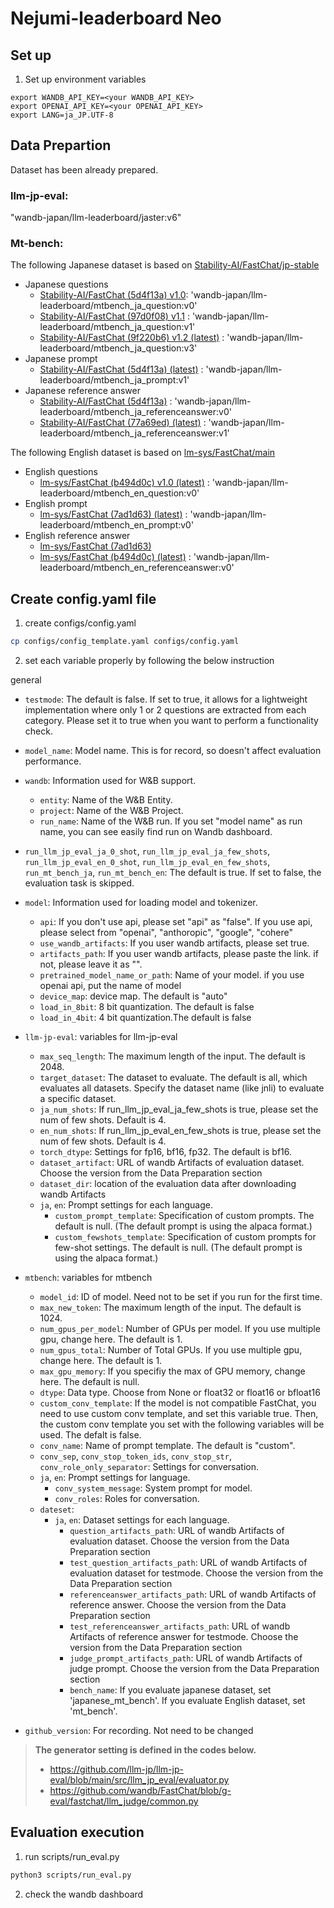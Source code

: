 # Nejumi-leaderboard Neo

## Set up
1. Set up environment variables
```
export WANDB_API_KEY=<your WANDB_API_KEY>
export OPENAI_API_KEY=<your OPENAI_API_KEY>
export LANG=ja_JP.UTF-8
```



## Data Prepartion 
Dataset has been already prepared.
### llm-jp-eval: 
"wandb-japan/llm-leaderboard/jaster:v6"
### Mt-bench: 
The following Japanese dataset is based on [Stability-AI/FastChat/jp-stable](https://github.com/Stability-AI/FastChat/tree/jp-stable)
- Japanese questions
  - [Stability-AI/FastChat (5d4f13a) v1.0](https://github.com/lm-sys/FastChat/commit/5d4f13a4731388ffe1453c459c357d863d87037a): 'wandb-japan/llm-leaderboard/mtbench_ja_question:v0'
  - [Stability-AI/FastChat (97d0f08) v1.1](https://github.com/Stability-AI/FastChat/commit/97d0f0863c5ee8610f00c94a293418a4209c52dd) : 'wandb-japan/llm-leaderboard/mtbench_ja_question:v1'
  - [Stability-AI/FastChat (9f220b6) v1.2 (latest)](https://github.com/lm-sys/FastChat/commit/9f220b6019eef85853237952fd2f504ac3419b72) : 'wandb-japan/llm-leaderboard/mtbench_ja_question:v3'
- Japanese prompt
  - [Stability-AI/FastChat (5d4f13a) (latest)](https://github.com/Stability-AI/FastChat/tree/jp-stable) : 'wandb-japan/llm-leaderboard/mtbench_ja_prompt:v1'
- Japanese reference answer
  - [Stability-AI/FastChat (5d4f13a)](https://github.com/Stability-AI/FastChat/tree/jp-stable) : 'wandb-japan/llm-leaderboard/mtbench_ja_referenceanswer:v0'
  - [Stability-AI/FastChat (77a69ed) (latest)]() : 'wandb-japan/llm-leaderboard/mtbench_ja_referenceanswer:v1'

The following English dataset is based on [lm-sys/FastChat/main](https://github.com/lm-sys/FastChat/tree/main)
- English questions
  - [lm-sys/FastChat (b494d0c) v1.0 (latest)](https://github.com/lm-sys/FastChat/commit/b494d0c6b4e7935f1764f8439e75da3e66beccc7) : 'wandb-japan/llm-leaderboard/mtbench_en_question:v0'
- English prompt
  - [lm-sys/FastChat (7ad1d63) (latest)](https://github.com/lm-sys/FastChat/commit/7ad1d6386288ba1a7862c11feb673425713eea5b) : 'wandb-japan/llm-leaderboard/mtbench_en_prompt:v0'
- English reference answer
  - [lm-sys/FastChat (7ad1d63)](https://github.com/lm-sys/FastChat/commit/7ad1d6386288ba1a7862c11feb673425713eea5b)
  - [lm-sys/FastChat (b494d0c) (latest)](https://github.com/lm-sys/FastChat/commit/b494d0c6b4e7935f1764f8439e75da3e66beccc7) : 'wandb-japan/llm-leaderboard/mtbench_en_referenceanswer:v0'

## Create config.yaml file
1. create configs/config.yaml
```bash
cp configs/config_template.yaml configs/config.yaml
```
2. set each variable properly by following the below instruction

general
- `testmode`: The default is false. If set to true, it allows for a lightweight implementation where only 1 or 2 questions are extracted from each category. Please set it to true when you want to perform a functionality check.
- `model_name`: Model name. This is for record, so doesn't affect evaluation performance.  
- `wandb`: Information used for W&B support.
  - `entity`: Name of the W&B Entity.
  - `project`: Name of the W&B Project.
  - `run_name`: Name of the W&B run. If you set "model name" as run name, you can see easily find run on Wandb dashboard.
- `run_llm_jp_eval_ja_0_shot`, `run_llm_jp_eval_ja_few_shots`, `run_llm_jp_eval_en_0_shot`, `run_llm_jp_eval_en_few_shots`, `run_mt_bench_ja`, `run_mt_bench_en`: The default is true. If set to false, the evaluation task is skipped.
- `model`: Information used for loading model and tokenizer.
  - `api`:  If you don't use api, please set "api" as "false". If you use api, please select from "openai", "anthoropic", "google", "cohere"
  - `use_wandb_artifacts`: If you user wandb artifacts, please set true.
  - `artifacts_path`: If you user wandb artifacts, please paste the link. if not, please leave it as "".
  - `pretrained_model_name_or_path`: Name of your model. if you use openai api, put the name of model
  - `device_map`: device map. The default is "auto"
  - `load_in_8bit`: 8 bit quantization. The default is false
  - `load_in_4bit`: 4 bit quantization.The default is false
- `llm-jp-eval`: variables for llm-jp-eval
  - `max_seq_length`: The maximum length of the input. The default is 2048.
  - `target_dataset`: The dataset to evaluate. The default is all, which evaluates all datasets. Specify the dataset name (like jnli) to evaluate a specific dataset.
  - `ja_num_shots`: If run_llm_jp_eval_ja_few_shots is true, please set the num of few shots. Default is 4.
  - `en_num_shots`: If run_llm_jp_eval_en_few_shots is true, please set the num of few shots. Default is 4.
  - `torch_dtype`: Settings for fp16, bf16, fp32. The default is bf16.
  - `dataset_artifact`: URL of wandb Artifacts of evaluation dataset. Choose the version from the Data Preparation section
  - `dataset_dir`: location of the evaluation data after downloading wandb Artifacts
  - `ja`, `en`: Prompt settings for each language.
    - `custom_prompt_template`: Specification of custom prompts. The default is null. (The default prompt is using the alpaca format.)
    - `custom_fewshots_template`:  Specification of custom prompts for few-shot settings. The default is null. (The default prompt is using the alpaca format.)

- `mtbench`: variables for mtbench
  - `model_id`: ID of model. Need not to be set if you run for the first time.
  - `max_new_token`: The maximum length of the input. The default is 1024.
  - `num_gpus_per_model`: Number of GPUs per model. If you use multiple gpu, change here. The default is 1.
  - `num_gpus_total`: Number of Total GPUs. If you use multiple gpu, change here. The default is 1.
  - `max_gpu_memory`: If you specifiy the max of GPU memory, change here. The default is null.
  - `dtype`: Data type. Choose from None or float32 or float16 or bfloat16
  - `custom_conv_template`: If the model is not compatible FastChat, you need to use custom conv template, and set this variable true. Then, the custom conv template you set with the following variables will be used. The defalt is false.
  - `conv_name`: Name of prompt template. The default is "custom".
  - `conv_sep`, `conv_stop_token_ids`, `conv_stop_str`, `conv_role_only_separator`: Settings for conversation.
  - `ja`, `en`: Prompt settings for language.
    - `conv_system_message`: System prompt for model.
    - `conv_roles`: Roles for conversation.
  - `dateset`: 
    - `ja`, `en`: Dataset settings for each language.
      - `question_artifacts_path`: URL of wandb Artifacts of evaluation dataset. Choose the version from the Data Preparation section
      - `test_question_artifacts_path`: URL of wandb Artifacts of evaluation dataset for testmode. Choose the version from the Data Preparation section
      - `referenceanswer_artifacts_path`: URL of wandb Artifacts of reference answer. Choose the version from the Data Preparation section
      - `test_referenceanswer_artifacts_path`: URL of wandb Artifacts of reference answer for testmode. Choose the version from the Data Preparation section
      - `judge_prompt_artifacts_path`: URL of wandb Artifacts of judge prompt. Choose the version from the Data Preparation section
      - `bench_name`: If you evaluate japanese dataset, set 'japanese_mt_bench'. If you evaluate English dataset, set 'mt_bench'.
- `github_version`: For recording. Not need to be changed

> **The generator setting is defined in the codes below.**
> - https://github.com/llm-jp/llm-jp-eval/blob/main/src/llm_jp_eval/evaluator.py
> - https://github.com/wandb/FastChat/blob/g-eval/fastchat/llm_judge/common.py

## Evaluation execution
1. run scripts/run_eval.py
```bash
python3 scripts/run_eval.py
```
2. check the wandb dashboard
